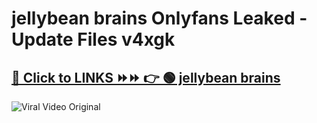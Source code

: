 
 # jellybean brains Onlyfans Leaked - Update Files v4xgk

## <h2><a href="https://clipsfans.com/jellybean_brains&ref=git">🔗 Click to LINKS ⏩⏩ 👉 🟢 jellybean brains </a></h2>

<a href="https://clipsfans.com/jellybean_brains&ref=git" rel="nofollow" data-target="animated-image.originalLink"><img src="https://i.ibb.co.com/xMMVF88/686577567.gif" alt="Viral Video Original" style="max-width: 100%; display: inline-block;" data-target="animated-image.originalImage"></a>

